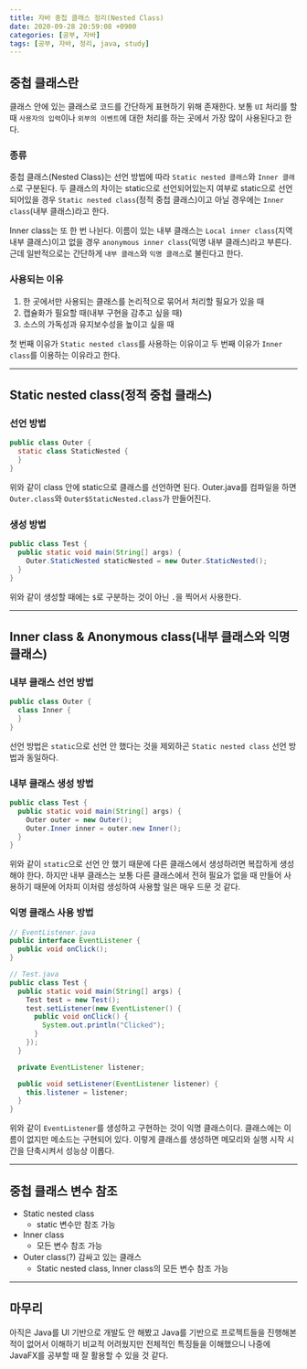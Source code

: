 ```yaml
---
title: 자바 중첩 클래스 정리(Nested Class)
date: 2020-09-28 20:59:08 +0900
categories: [공부, 자바]
tags: [공부, 자바, 정리, java, study]
---
```


## 중첩 클래스란

클래스 안에 있는 클래스로 코드를 간단하게 표현하기 위해 존재한다. 보통 `UI` 처리를 할 때 `사용자의 입력`이나 `외부의 이벤트`에 대한 처리를 하는 곳에서 가장 많이 사용된다고 한다.

### 종류

중첩 클래스(Nested Class)는 선언 방법에 따라 `Static nested 클래스`와 `Inner 클래스`로 구분된다. 두 클래스의 차이는 static으로 선언되어있는지 여부로 static으로 선언되어있을 경우 `Static nested class`(정적 중첩 클래스)이고 아닐 경우에는 `Inner class`(내부 클래스)라고 한다.

Inner class는 또 한 번 나뉜다. 이름이 있는 내부 클래스는 `Local inner class`(지역 내부 클래스)이고 없을 경우 `anonymous inner class`(익명 내부 클래스)라고 부른다. 근데 일반적으로는 간단하게 `내부 클래스`와 `익명 클래스`로 불린다고 한다.

### 사용되는 이유

1. 한 곳에서만 사용되는 클래스를 논리적으로 묶어서 처리할 필요가 있을 때
2. 캡슐화가 필요할 때(내부 구현을 감추고 싶을 때)
3. 소스의 가독성과 유지보수성을 높이고 싶을 때

첫 번째 이유가 `Static nested class`를 사용하는 이유이고 두 번째 이유가 `Inner class`를 이용하는 이유라고 한다.

---

## Static nested class(정적 중첩 클래스)

### 선언 방법

```java
public class Outer {
  static class StaticNested {
  }
}
```

위와 같이 class 안에 static으로 클래스를 선언하면 된다. Outer.java를 컴파일을 하면 `Outer.class`와 `Outer$StaticNested.class`가 만들어진다.

### 생성 방법

```java
public class Test {
  public static void main(String[] args) {
    Outer.StaticNested staticNested = new Outer.StaticNested();
  }
}
```

위와 같이 생성할 때에는 `$`로 구분하는 것이 아닌 `.`을 찍어서 사용한다.

---

## Inner class & Anonymous class(내부 클래스와 익명 클래스)

### 내부 클래스 선언 방법

```java
public class Outer {
  class Inner {
  }
}
```

선언 방법은 `static`으로 선언 안 했다는 것을 제외하곤 `Static nested class` 선언 방법과 동일하다.

### 내부 클래스 생성 방법

```java
public class Test {
  public static void main(String[] args) {
    Outer outer = new Outer();
    Outer.Inner inner = outer.new Inner();
  }
}
```

위와 같이 `static`으로 선언 안 했기 때문에 다른 클래스에서 생성하려면 복잡하게 생성해야 한다. 하지만 내부 클래스는 보통 다른 클래스에서 전혀 필요가 없을 때 만들어 사용하기 때문에 어차피 이처럼 생성하여 사용할 일은 매우 드문 것 같다.

### 익명 클래스 사용 방법

```java
// EventListener.java
public interface EventListener {
  public void onClick();
}

// Test.java
public class Test {
  public static void main(String[] args) {
    Test test = new Test();
    test.setListener(new EventListener() {
      public void onClick() {
        System.out.println("Clicked");
      }
    });
  }

  private EventListener listener;

  public void setListener(EventListener listener) {
    this.listener = listener;
  }
}
```

위와 같이 `EventListener`를 생성하고 구현하는 것이 익명 클래스이다. 클래스에는 이름이 없지만 메소드는 구현되어 있다. 이렇게 클래스를 생성하면 메모리와 실행 시작 시간을 단축시켜서 성능상 이롭다.

---

## 중첩 클래스 변수 참조

- Static nested class
  - static 변수만 참조 가능
- Inner class
  - 모든 변수 참조 가능
- Outer class(?) 감싸고 있는 클래스
  - Static nested class, Inner class의 모든 변수 참조 가능

---

## 마무리

아직은 Java를 UI 기반으로 개발도 안 해봤고 Java를 기반으로 프로젝트들을 진행해본 적이 없어서 이해하기 비교적 어려웠지만 전체적인 특징들을 이해했으니 나중에 JavaFX를 공부할 때 잘 활용할 수 있을 것 같다.
